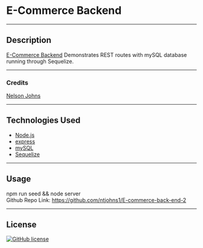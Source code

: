 # E-Commerce Backend 

---

## Description 

[E-Commerce Backend](https://github.com/ntjohns1/E-commerce-back-end-2) Demonstrates REST routes with mySQL database running through Sequelize.

---

### Credits
[Nelson Johns](https://github.com/ntjohns1)

---

## Technologies Used
* [Node.js](https://nodejs.org/en/docs/)
* [express](http://expressjs.com/en/api.html)
* [mySQL](https://dev.mysql.com/doc/)
* [Sequelize](hhttps://sequelize.org/)


---

## Usage
npm run seed && node server <br>
Github Repo Link: https://github.com/ntjohns1/E-commerce-back-end-2

---

## License

[![GitHub license](https://img.shields.io/badge/license-MIT-blue.svg)](https://github.com/facebook/react/blob/master/LICENSE)<br>


